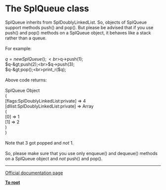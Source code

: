 # The SplQueue class



SplQueue inherits from SplDoublyLinkedList. So, objects of SplQueue support methods push() and pop(). But please be advised that if you use push() and pop() methods on a SplQueue object, it behaves like a stack rather than a queue.<br><br>For example:<br><br>$q = new SplQueue();<br>$q-&gt;push(1);<br>$q-&gt;push(2);<br>$q-&gt;push(3);<br>$q-&gt;pop();<br>print_r($q);<br><br>Above code returns:<br><br>SplQueue Object<br>(<br>    [flags:SplDoublyLinkedList:private] =&gt; 4<br>    [dllist:SplDoublyLinkedList:private] =&gt; Array<br>        (<br>            [0] =&gt; 1<br>            [1] =&gt; 2<br>        )<br>)<br><br>Note that 3 got popped and *not* 1.<br><br>So, please make sure that you use only enqueue() and dequeue() methods on a SplQueue object and *not* push() and pop().  

---

[Official documentation page](https://www.php.net/manual/en/class.splqueue.php)

**[To root](/README.md)**